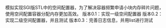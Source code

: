 模拟实现SGI版STL中的空间配置器，为了解决容器频繁申请小块内存碎片问题，使用空间配置容器分配内存更加高效。
版本0.1：实现一级空间配置器
版本0.2：实现二级空间配置器，并且测试
版本0.3：完善日志信息，并用list进行测试
